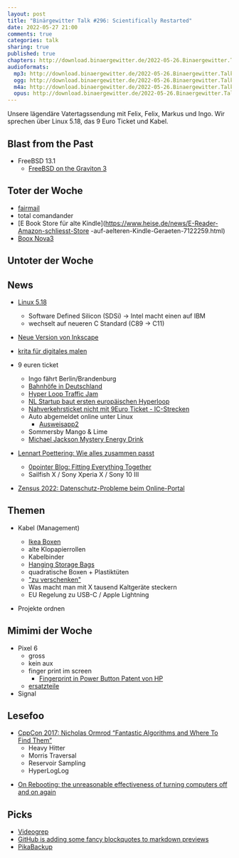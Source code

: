 ```yaml
---
layout: post
title: "Binärgewitter Talk #296: Scientifically Restarted"
date: 2022-05-27 21:00
comments: true
categories: talk
sharing: true
published: true
chapters: http://download.binaergewitter.de/2022-05-26.Binaergewitter.Talk.296.chapters.txt
audioformats:
  mp3: http://download.binaergewitter.de/2022-05-26.Binaergewitter.Talk.296.mp3
  ogg: http://download.binaergewitter.de/2022-05-26.Binaergewitter.Talk.296.ogg
  m4a: http://download.binaergewitter.de/2022-05-26.Binaergewitter.Talk.296.m4a
  opus: http://download.binaergewitter.de/2022-05-26.Binaergewitter.Talk.296.opus
---
```

Unsere lägendäre Vatertagssendung mit Felix, Felix, Markus und Ingo. Wir sprechen über Linux 5.18, das 9 Euro Ticket und Kabel.


## Blast from the Past
- FreeBSD 13.1
  * [FreeBSD on the Graviton 3]( http://www.daemonology.net/blog/2022-05-23-FreeBSD-Graviton-3.html )

## Toter der Woche
- [fairmail](https://linuxnews.de/2022/05/fairemail-wegen-google-restriktionen-eingestellt/ )
- total comandander
- [E Book Store für alte Kindle](https://www.heise.de/news/E-Reader-Amazon-schliesst-Store -auf-aelteren-Kindle-Geraeten-7122259.html)
- [Boox Nova3]( https://onyxboox.com/boox_nova3 )

## Untoter der Woche

## News
- [Linux 5.18]( https://kernelnewbies.org/Linux_5.18 )
    * Software Defined Silicon (SDSi) -> Intel macht einen auf IBM
    * wechselt auf neueren C Standard (C89 -> C11)

- [Neue Version von Inkscape]( https://www.linux-magazin.de/news/inkscape-1-2-zahlreiche-nuetzliche-aenderungen-2/ )
- [krita für digitales malen]( https://krita.org )

- 9 euren ticket
  - Ingo fährt Berlin/Brandenburg
  - [Bahnhöfe in Deutschland]( https://map.railway-stations.org/ )
  - [Hyper Loop Traffic Jam]( https://www.indiatimes.com/trending/social-relevance/elon-musk-boring-company-tunnel-traffic-jam-las-vegas-558798.html )
  - [NL Startup baut ersten europäischen Hyperloop]( https://www.ingenieur.de/technik/fachbereiche/verkehr/europas-erster-hyperloop-ist-fertig/ )
  - [Nahverkehrsticket nicht mit 9Euro Ticket - IC-Strecken](  )
  - Auto abgemeldet online unter Linux
      - [Ausweisapp2]( https://www.ausweisapp.bund.de/home/ )
  - Sommersby Mango & Lime
  - [Michael Jackson Mystery Energy Drink]( https://therichtimes.com/worlds-most-expensive-energy-drink-for-50000/ )
- [Lennart Poettering: Wie alles zusammen passt]( https://linuxnews.de/2022/05/lennart-poettering-wie-alles-zusammen-passt/ )
  - [0pointer Blog: Fitting Everything Together]( https://0pointer.net/blog/fitting-everything-together.html )
  - Sailfish X / Sony Xperia X / Sony 10 III
- [Zensus 2022: Datenschutz-Probleme beim Online-Portal]( https://www.heise.de/news/Datenschutz-Probleme-beim-Online-Portal-zum-Zensus-2022-7091744.html )


## Themen

* Kabel (Management)
    * [Ikea Boxen]( https://www.ikea.com/de/de/p/kallax-regal-weiss-80275887/ )
    * alte Klopapierrollen
    * Kabelbinder
    * [Hanging Storage Bags]( https://kk.org/cooltools/organizing-cables-and-other-gear-using-hanging-storage-bags/ )
    * quadratische Boxen + Plastiktüten
    * ["zu verschenken"]( https://preview.redd.it/30fynhahcse31.jpg?width=600&auto=webp&s=5bbffe2eda366e1bb085c3083e0ff76823f5d908 ) 
    * Was macht man mit X tausend Kaltgeräte steckern
    * EU Regelung zu USB-C / Apple Lightning

* Projekte ordnen

## Mimimi der Woche
- Pixel 6
  * gross
  * kein aux
  * finger print im screen
    * [Fingerprint in Power Button Patent von HP]( https://patents.google.com/patent/US20170147800A1/en )
  * [ersatzteile]( http://blog.binaergewitter.de/2022/05/17/binaergewitter-talk-number-295-masterclass/#isso-2098 )
- Signal


## Lesefoo
- [CppCon 2017: Nicholas Ormrod “Fantastic Algorithms and Where To Find Them”]( https://www.youtube.com/watch?v=YA-nB2wjVcI&list=WL&index=6 )
  * Heavy Hitter
  * Morris Traversal
  * Reservoir Sampling
  * HyperLogLog
* [On Rebooting: the unreasonable effectiveness of turning computers off and on again]( https://lobste.rs/s/neirrb/on_rebooting_unreasonable )

## Picks
- [Videogrep]( https://lav.io/notes/videogrep-tutorial/ )
- [GitHub is adding some fancy blockquotes to markdown previews](https://twitter.com/diegohaz/status/1527642881384759297)
- [PikaBackup]( https://gitlab.gnome.org/World/pika-backup )
